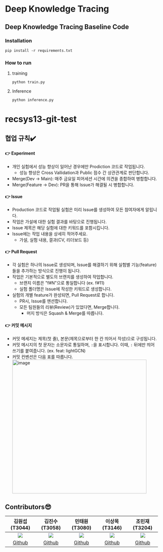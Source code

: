 #  Deep Knowledge Tracing
##  Deep Knowledge Tracing Baseline Code

### Installation

```
pip install -r requirements.txt
```

### How to run

1. training
   ```
   python train.py
   ```
2. Inference
   ```
   python inference.py
   ```
   
# recsys13-git-test

## 협업 규칙✔️

#### 👉 Experiment
- 개인 실험에서 성능 향상이 일어난 경우에만 Prodiction 코드로 작업됩니다.
  - 성능 향상은 Cross Vallidation과 Public 점수 간 상관관계로 판단합니다. 
- Merge(Dev -> Main): 매주 금요일 피어세션 시간에 의견을 종합하여 병합합니다. 
- Merge(Feature -> Dev): PR을 통해 Issue가 해결될 시 병합합니다. 

#### 👉 Issue
- Production 코드로 작업될 실험은 미리 Issue를 생성하여 모든 참여자에게 알립니다.
- 작업은 가설에 대한 실험 결과를 바탕으로 진행됩니다.
- Issue 제목은 해당 실험에 대한 키워드를 포함시킵니다. 
- Issue에는 작업 내용을 상세히 적어주세요.
  - 가설, 실험 내용, 결과(CV, 리더보드 등)

#### 👉 Pull Request
- 각 실험은 하나의 Issue로 생성되며, Issue를 해결하기 위해 실험별 기능(feature)들을 추가하는 방식으로 진행이 됩니다. 
- 작업은 기본적으로 별도의 브랜치를 생성하여 작업합니다.
  - 브랜치 이름은 "f#N"으로 통일합니다 (ex. f#11)
  - 실험 폴더명은 Issue에 작성한 키워드로 생성합니다. 
- 실험의 개별 feature가 완성되면, Pull Request로 합니다.
  - PR시, Issue를 멘션합니다.
  - 모든 팀원들의 리뷰(Review)가 있었다면, Merge합니다. 
    - 머지 방식은 Squash & Merge를 따릅니다.


#### 👉 커밋 메시지 
  - 커밋 메세지는 제목(첫 줄), 본문(제목으로부터 한 칸 띄어서 작성)으로 구성됩니다.
  - 커밋 메시지의 첫 문자는 소문자로 통일하며, `:`을 표시합니다. 이때, `:` 뒤에만 띄어쓰기를 붙여줍니다. (ex. feat: lightGCN)
  - 커밋 컨벤션은 다음 표를 따릅니다.   
     <img width="442" alt="image" src="https://user-images.githubusercontent.com/83912849/164678287-5454603e-c8bf-4aaf-9e38-d65822dbf034.png">
 
## Contributors😎
|김원섭(T3044)|김진수(T3058)|민태원(T3080)|이상목(T3146)|조민재(T3204)|
|:--:|:--:|:--:|:--:|:--:|
|[![](https://avatars.githubusercontent.com/u/83912849?v=4)](https://github.com/whattSUPkim)|[![](https://avatars.githubusercontent.com/u/70852156?v=4)](https://github.com/KimJinSuPKNU)|[![](https://avatars.githubusercontent.com/u/62104797?v=4)](https://github.com/mintaewon)|[![](https://avatars.githubusercontent.com/u/62589993?v=4)](https://github.com/SNMHZ)|[![](https://avatars.githubusercontent.com/u/77037041?v=4)](https://github.com/binyf)|
|[Github](https://github.com/whattSUPkim)|[Github](https://github.com/KimJinSuPKNU)|[Github](https://github.com/mintaewon)|[Github](https://github.com/SNMHZ)|[Github](https://github.com/binyf)|

